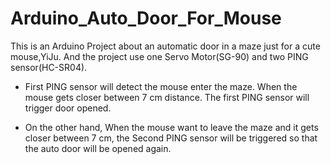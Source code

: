 # Arduino_Auto_Door_For_Mouse

This is an Arduino Project about an automatic door in a maze just for a cute mouse,YiJu.
And the project use one Servo Motor(SG-90) and two PING sensor(HC-SR04).

+ First PING sensor will detect the mouse enter the maze.
When the mouse gets closer between 7 cm distance. The first PING sensor will trigger door opened.

+ On the other hand, 
When the mouse want to leave the maze and it gets closer between 7 cm, the Second PING sensor will be triggered so that the auto door will be opened again.

